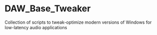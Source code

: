 # DAW_Base_Tweaker
Collection of scripts to tweak-optimize modern versions of Windows for low-latency audio applications
